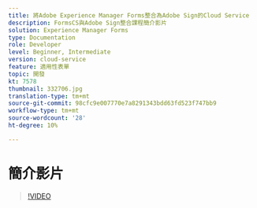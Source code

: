 ```yaml
---
title: 將Adobe Experience Manager Forms整合為Adobe Sign的Cloud Service
description: FormsCS與Adobe Sign整合課程簡介影片
solution: Experience Manager Forms
type: Documentation
role: Developer
level: Beginner, Intermediate
version: cloud-service
feature: 適用性表單
topic: 開發
kt: 7578
thumbnail: 332706.jpg
translation-type: tm+mt
source-git-commit: 98cfc9e007770e7a8291343bdd63fd523f747bb9
workflow-type: tm+mt
source-wordcount: '28'
ht-degree: 10%

---
```



# 簡介影片


>[!VIDEO](https://video.tv.adobe.com/v/332706?quality=12&learn=on)

